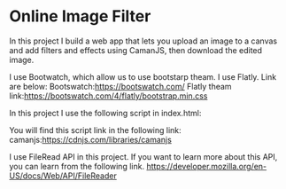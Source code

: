# Online Image Filter
 In this project I build a web app that lets you upload an image to a canvas and add filters and effects using CamanJS, then download the edited image. 
 
 I use Bootwatch, which allow us to use bootstarp theam. I use Flatly. Link are below:
 Bootswatch:https://bootswatch.com/
 Flatly theam link:https://bootswatch.com/4/flatly/bootstrap.min.css
 
 In this project I use the following script in index.html:
 <script src="https://cdnjs.cloudflare.com/ajax/libs/camanjs/4.1.2/caman.full.min.js" integrity="sha512-JjFeUD2H//RHt+DjVf1BTuy1X5ZPtMl0svQ3RopX641DWoSilJ89LsFGq4Sw/6BSBfULqUW/CfnVopV5CfvRXA==" crossorigin="anonymous"></script>

 You will find this script link in the following link:
 camanjs:https://cdnjs.com/libraries/camanjs

I use FileRead API in this project. If you want to learn more about this API, you can learn from the following link.
https://developer.mozilla.org/en-US/docs/Web/API/FileReader
